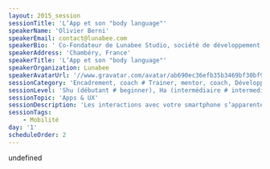 ```yaml
---
layout: 2015_session
sessionTitle: 'L’App et son "body language"'
speakerName: 'Olivier Berni'
speakerEmail: contact@lunabee.com
speakerBio: ' Co-Fondateur de Lunabee Studio, société de développement d’Applications iOS et Android. Créateur de oneSafe, le "password manager” premium nominé “Editor’s Choice” par Apple à de multiples reprises dans plus de 80 pays, Olivier est un des quelques experts UX et UI en France.'
speakerAddress: 'Chambéry, France'
speakerTitle: 'L’App et son "body language"'
speakerOrganization: Lunabee
speakerAvatarUrl: '//www.gravatar.com/avatar/ab690ec36efb35b3469bf30bf957de6a?size=200&default=mm'
sessionCategory: 'Encadrement, coach # Trainer, mentor, coach, Développeur # Developer, Designer'
sessionLevel: 'Shu (débutant # beginner), Ha (intermédiaire # intermediate), Ri (avancé # advanced)'
sessionTopic: 'Apps & UX'
sessionDescription: 'Les interactions avec votre smartphone s’apparentent à une relation interpersonnelle : tactile, naturelle, avec des attentes sur la simplicité et la clarté du message délivré. Au travers de ce workshop, nous introduirons ce que Lunabee appelle le “body language" d’une App, et quelques principes fondamentaux d’interaction design.'
sessionTags:
    - Mobilité
day: '1'
scheduleOrder: 2
---
```


undefined
